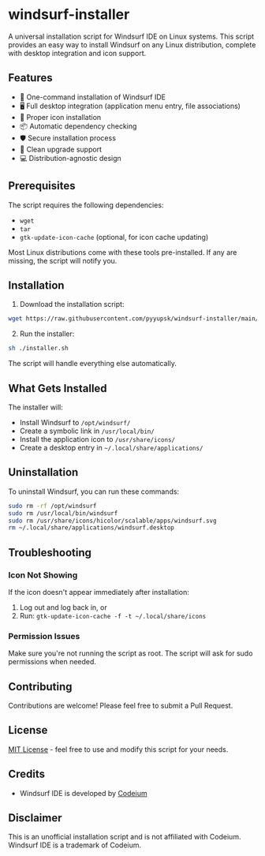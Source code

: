 # windsurf-installer

A universal installation script for Windsurf IDE on Linux systems. This script provides an easy way to install Windsurf on any Linux distribution, complete with desktop integration and icon support.

## Features

- 🚀 One-command installation of Windsurf IDE
- 🖥️ Full desktop integration (application menu entry, file associations)
- 🎨 Proper icon installation
- 📦 Automatic dependency checking
- 🛡️ Secure installation process
- 🔄 Clean upgrade support
- 💻 Distribution-agnostic design

## Prerequisites

The script requires the following dependencies:

- `wget`
- `tar`
- `gtk-update-icon-cache` (optional, for icon cache updating)

Most Linux distributions come with these tools pre-installed. If any are missing, the script will notify you.

## Installation

1. Download the installation script:

```bash
wget https://raw.githubusercontent.com/pyyupsk/windsurf-installer/main/installer.sh
```

2. Run the installer:

```bash
sh ./installer.sh
```

The script will handle everything else automatically.

## What Gets Installed

The installer will:

- Install Windsurf to `/opt/windsurf/`
- Create a symbolic link in `/usr/local/bin/`
- Install the application icon to `/usr/share/icons/`
- Create a desktop entry in `~/.local/share/applications/`

## Uninstallation

To uninstall Windsurf, you can run these commands:

```bash
sudo rm -rf /opt/windsurf
sudo rm /usr/local/bin/windsurf
sudo rm /usr/share/icons/hicolor/scalable/apps/windsurf.svg
rm ~/.local/share/applications/windsurf.desktop
```

## Troubleshooting

### Icon Not Showing

If the icon doesn't appear immediately after installation:

1. Log out and log back in, or
2. Run: `gtk-update-icon-cache -f -t ~/.local/share/icons`

### Permission Issues

Make sure you're not running the script as root. The script will ask for sudo permissions when needed.

## Contributing

Contributions are welcome! Please feel free to submit a Pull Request.

## License

[MIT License](LICENSE) - feel free to use and modify this script for your needs.

## Credits

- Windsurf IDE is developed by [Codeium](https://codeium.com)

## Disclaimer

This is an unofficial installation script and is not affiliated with Codeium. Windsurf IDE is a trademark of Codeium.
